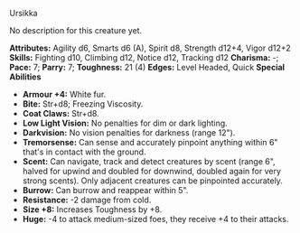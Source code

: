 Ursikka

No description for this creature yet.

**Attributes:** Agility d6, Smarts d6 (A), Spirit d8, Strength d12+4,
Vigor d12+2
**Skills:** Fighting d10, Climbing d12, Notice d12, Tracking d12
**Charisma:** -; **Pace:** 7; **Parry:** 7; **Toughness:** 21 (4)
**Edges:** Level Headed, Quick
**Special Abilities**
- **Armour +4:** White fur.
- **Bite:** Str+d8; Freezing Viscosity.
- **Coat Claws:** Str+d8.
- **Low Light Vision:** No penalties for dim or dark lighting.
- **Darkvision:** No vision penalties for darkness (range 12").
- **Tremorsense:** Can sense and accurately pinpoint anything within 6"
that's in contact with the ground.
- **Scent:** Can navigate, track and detect creatures by scent (range
6", halved for upwind and doubled for downwind, doubled again for very
strong scents). Only adjacent creatures can be pinpointed accurately.
- **Burrow:** Can burrow and reappear within 5".
- **Resistance:** -2 damage from cold.
- **Size +8:** Increases Toughness by +8.
- **Huge:** -4 to attack medium-sized foes, they receive +4 to their
attacks.

